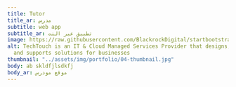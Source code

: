```yaml
---
title: Tutor
title_ar: مدرس
subtitle: web app
subtitle_ar: تطبيق عبر النت
image: https://raw.githubusercontent.com/BlackrockDigital/startbootstrap-agency/master/src/assets/img/portfolio/01-full.jpg
alt: TechTouch is an IT & Cloud Managed Services Provider that designs, implements
  and supports solutions for businesses
thumbnail: "../assets/img/portfolio/04-thumbnail.jpg"
body: ab skldfjlsdkfj
body_ar: موقع مودرس
---
```


